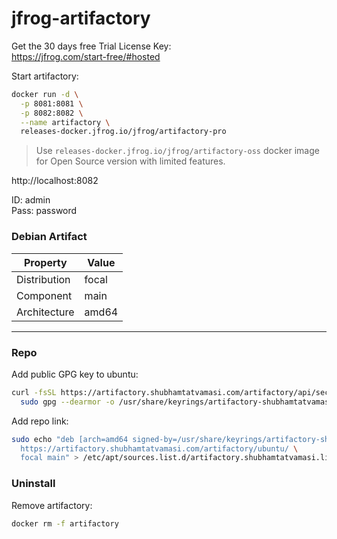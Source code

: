 # jfrog-artifactory

Get the 30 days free Trial License Key: \
https://jfrog.com/start-free/#hosted

Start artifactory:
```bash
docker run -d \
  -p 8081:8081 \
  -p 8082:8082 \
  --name artifactory \
  releases-docker.jfrog.io/jfrog/artifactory-pro
```
>  Use `releases-docker.jfrog.io/jfrog/artifactory-oss` docker image for Open Source version with limited features.

http://localhost:8082

ID: admin \
Pass: password

### Debian Artifact

Property | Value
---|---
Distribution | focal
Component | main
Architecture | amd64

---

### Repo

Add public GPG key to ubuntu:
```bash
curl -fsSL https://artifactory.shubhamtatvamasi.com/artifactory/api/security/keypair/artifactory-gpg/public | \
  sudo gpg --dearmor -o /usr/share/keyrings/artifactory-shubhamtatvamasi-keyring.gpg
```

Add repo link:
```bash
sudo echo "deb [arch=amd64 signed-by=/usr/share/keyrings/artifactory-shubhamtatvamasi-keyring.gpg] \
  https://artifactory.shubhamtatvamasi.com/artifactory/ubuntu/ \
  focal main" > /etc/apt/sources.list.d/artifactory.shubhamtatvamasi.list
```


### Uninstall

Remove artifactory:
```bash
docker rm -f artifactory
```

